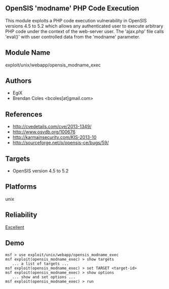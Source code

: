 ## OpenSIS 'modname' PHP Code Execution

This module exploits a PHP code execution vulnerability in 
OpenSIS versions 4.5 to 5.2 which allows any authenticated 
user to execute arbitrary PHP code under the context of the 
web-server user. The 'ajax.php' file calls 'eval()' with 
user controlled data from the 'modname' parameter.


## Module Name
exploit/unix/webapp/opensis_modname_exec

## Authors
* EgiX
* Brendan Coles <bcoles[at]gmail.com>


## References
* http://cvedetails.com/cve/2013-1349/
* http://www.osvdb.org/100676
* http://karmainsecurity.com/KIS-2013-10
* http://sourceforge.net/p/opensis-ce/bugs/59/



## Targets
* OpenSIS version 4.5 to 5.2


## Platforms
unix

## Reliability
[Excellent](https://github.com/rapid7/metasploit-framework/wiki/Exploit-Ranking)

## Demo

```
msf > use exploit/unix/webapp/opensis_modname_exec
msf exploit(opensis_modname_exec) > show targets
   ... a list of targets ...
msf exploit(opensis_modname_exec) > set TARGET <target-id>
msf exploit(opensis_modname_exec) > show options
   ... show and set options ...
msf exploit(opensis_modname_exec) > run
```
    
    